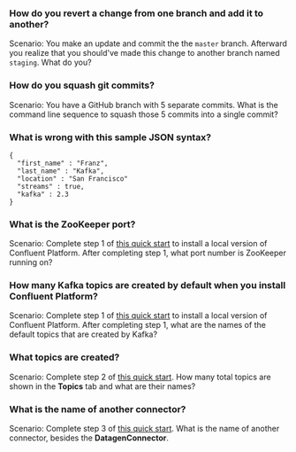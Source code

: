 ### How do you revert a change from one branch and add it to another?
Scenario: You make an update and commit the the `master` branch. Afterward you realize that you should've made this 
change to another branch named `staging`. What do you? 

### How do you squash git commits?
Scenario: You have a GitHub branch with 5 separate commits. What is the command line sequence to squash those 5 commits 
into a single commit?

### What is wrong with this sample JSON syntax?

```
{
  "first_name" : "Franz",
  "last_name" : "Kafka",
  "location" : "San Francisco"
  "streams" : true,
  "kafka" : 2.3 
}
```

### What is the ZooKeeper port?

Scenario: Complete step 1 of [this quick start](https://docs.confluent.io/current/quickstart/ce-docker-quickstart.html) to 
install a local version of Confluent Platform. After completing step 1, what port number is ZooKeeper running on?

### How many Kafka topics are created by default when you install Confluent Platform?

Scenario: Complete step 1 of [this quick start](https://docs.confluent.io/current/quickstart/ce-docker-quickstart.html) to 
install a local version of Confluent Platform. After completing step 1, what are the names of the default topics that 
are created by Kafka?

### What topics are created?

Scenario: Complete step 2 of [this quick start](https://docs.confluent.io/current/quickstart/ce-docker-quickstart.html). 
How many total topics are shown in the **Topics** tab and what are their names?

### What is the name of another connector?

Scenario: Complete step 3 of [this quick start](https://docs.confluent.io/current/quickstart/ce-docker-quickstart.html). 
What is the name of another connector, besides the **Datagen​Connector**. 